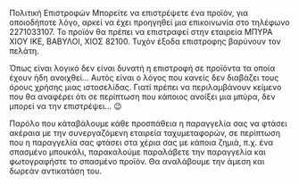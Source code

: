 Πολιτική Επιστροφών
Μπορείτε να επιστρέψετε ένα προϊόν, για οποιοδήποτε λόγο, αρκεί να έχει προηγηθεί μια επικοινωνία στο τηλέφωνο 2271033107. Το προϊόν θα πρέπει να επιστραφεί στην εταιρεία ΜΠΥΡΑ ΧΙΟΥ ΙΚΕ, ΒΑΒΥΛΟΙ, ΧΙΟΣ 82100. Τυχόν έξοδα επιστροφης βαρύνουν τον πελάτη.

Όπως είναι λογικό δεν είναι δυνατή η επιστροφή σε προϊόντα τα οποία έχουν ήδη ανοιχθεί… Αυτός είναι ο λόγος που κανείς δεν διαβάζει τους όρους χρήσης μιας ιστοσελίδας. Γιατί πρέπει να περιλαμβάνουν κείμενο που θα αναφέρει ότι σε περίπτωση που κάποιος ανοίξει μια μπύρα, δεν μπορεί να την επιστρέψει… 😉

Παρόλο που κάταβάλουμε κάθε προσπάθεια η παραγγελία σας να φτάσει ακέραια με την συνεργαζόμενη εταιρεία ταχυμεταφορών, σε περίπτωση που η παραγγελία σας φτάσει στα χέρια σας με κάποια ζημιά, π.χ. ένα σπασμένο μπουκάλι, παρακαλούμε παραλάβετε την παραγγελία και φωτογραφήστε το σπασμένο προϊόν. Θα αναλάβουμε την άμεση και δωρεάν αντικατάση του.